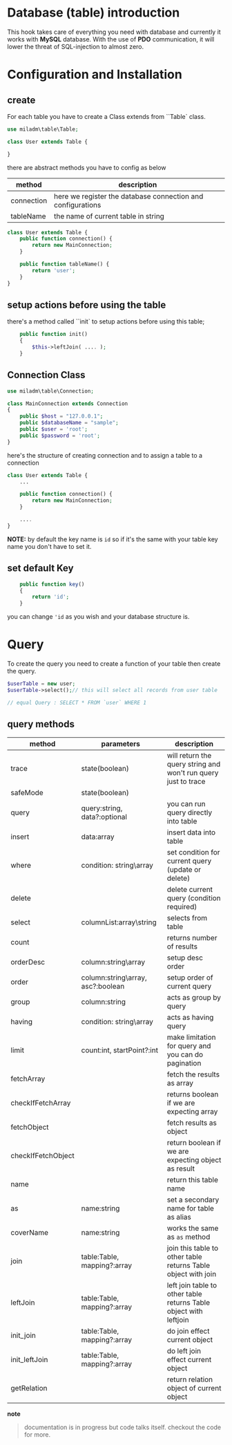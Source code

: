 # Database (table) introduction

This hook takes care of everything you need with database and currently it works with **MySQL** database.
With the use of **PDO** communication, it will lower the threat of SQL-injection to almost zero.

# Configuration and Installation

## create

For each table you have to create a Class extends from ``Table` class.

```php
use miladm\table\Table;

class User extends Table {

}
```

there are abstract methods you have to config as below

| method     | description                                                 |
| ---------- | ----------------------------------------------------------- |
| connection | here we register the database connection and configurations |
| tableName  | the name of current table in string                         |

```php
class User extends Table {
	public function connection() {
		return new MainConnection;
	}

	public function tableName() {
		return 'user';
	}
}
```

## setup actions before using the table

there's a method called ``init` to setup actions before using this table;

```php
	public function init()
	{
		$this->leftJoin( .... );
	}
```

## Connection Class

```php
use miladm\table\Connection;

class MainConnection extends Connection
{
    public $host = "127.0.0.1";
    public $databaseName = "sample";
    public $user = 'root';
    public $password = 'root';
}
```

here's the structure of creating connection and to assign a table to a connection

```php
class User extends Table {
	...

	public function connection() {
		return new MainConnection;
	}

	....
}
```

**NOTE:** by default the key name is `id` so if it's the same with your table key name you don't have to set it.

## set default Key

```php
    public function key()
    {
        return 'id';
	}
```

you can change `'id` as you wish and your database structure is.

# Query

To create the query you need to create a function of your table then create the query.

```php
$userTable = new user;
$userTable->select();// this will select all records from user table

// equal Query : SELECT * FROM `user` WHERE 1
```

## query methods

| method             | parameters                        | description                                                       |
| ------------------ | --------------------------------- | ----------------------------------------------------------------- |
| trace              | state(boolean)                    | will return the query string and won't run query just to trace    |
| safeMode           | state(boolean)                    |                                                                   |
| query              | query:string, data?:optional      | you can run query directly into table                             |
| insert             | data:array                        | insert data into table                                            |
| where              | condition: string\array           | set condition for current query (update or delete)                |
| delete             |                                   | delete current query (condition required)                         |
| select             | columnList:array\string           | selects from table                                                |
| count              |                                   | returns number of results                                         |
| orderDesc          | column:string\array               | setup desc order                                                  |
| order              | column:string\array, asc?:boolean | setup order of current query                                      |
| group              | column:string                     | acts as group by query                                            |
| having             | condition: string\array           | acts as having query                                              |
| limit              | count:int, startPoint?:int        | make limitation for query and you can do pagination               |
| fetchArray         |                                   | fetch the results as array                                        |
| checkIfFetchArray  |                                   | returns boolean if we are expecting array                         |
| fetchObject        |                                   | fetch results as object                                           |
| checkIfFetchObject |                                   | return boolean if we are expecting object as result               |
| name               |                                   | return this table name                                            |
| as                 | name:string                       | set a secondary name for table as alias                           |
| coverName          | name:string                       | works the same as `as` method                                     |
| join               | table:Table, mapping?:array       | join this table to other table returns Table object with join     |
| leftJoin           | table:Table, mapping?:array       | left join table to other table returns Table object with leftjoin |
| init_join          | table:Table, mapping?:array       | do join effect current object                                     |
| init_leftJoin      | table:Table, mapping?:array       | do left join effect current object                                |
| getRelation        |                                   | return relation object of current object                          |

**note**

> documentation is in progress but code talks itself. checkout the code for more.

